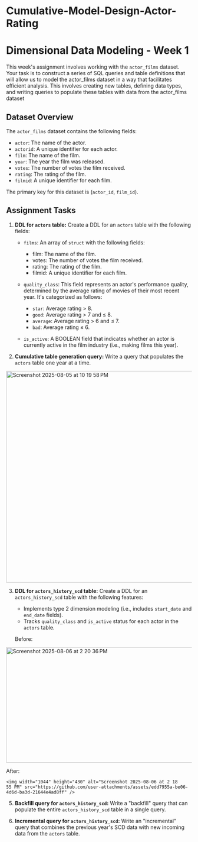 # Cumulative-Model-Design-Actor-Rating

# Dimensional Data Modeling - Week 1


This week's assignment involves working with the `actor_films` dataset. Your task is to construct a series of SQL queries and table definitions that will allow us to model the actor_films dataset in a way that facilitates efficient analysis. This involves creating new tables, defining data types, and writing queries to populate these tables with data from the actor_films dataset


## Dataset Overview
The `actor_films` dataset contains the following fields:


- `actor`: The name of the actor.
- `actorid`: A unique identifier for each actor.
- `film`: The name of the film.
- `year`: The year the film was released.
- `votes`: The number of votes the film received.
- `rating`: The rating of the film.
- `filmid`: A unique identifier for each film.


The primary key for this dataset is (`actor_id`, `film_id`).


## Assignment Tasks


1. **DDL for `actors` table:** Create a DDL for an `actors` table with the following fields:
   - `films`: An array of `struct` with the following fields:
       - film: The name of the film.
       - votes: The number of votes the film received.
       - rating: The rating of the film.
       - filmid: A unique identifier for each film.


   - `quality_class`: This field represents an actor's performance quality, determined by the average rating of movies of their most recent year. It's categorized as follows:
       - `star`: Average rating > 8.
       - `good`: Average rating > 7 and ≤ 8.
       - `average`: Average rating > 6 and ≤ 7.
       - `bad`: Average rating ≤ 6.
   - `is_active`: A BOOLEAN field that indicates whether an actor is currently active in the film industry (i.e., making films this year).
  
2. **Cumulative table generation query:** Write a query that populates the `actors` table one year at a time.


  <img width="1040" height="572" alt="Screenshot 2025-08-05 at 10 19 58 PM" src="https://github.com/user-attachments/assets/49a7c234-730b-4be0-b76c-ea2369737748" />

3. **DDL for `actors_history_scd` table:** Create a DDL for an `actors_history_scd` table with the following features:
   - Implements type 2 dimension modeling (i.e., includes `start_date` and `end_date` fields).
   - Tracks `quality_class` and `is_active` status for each actor in the `actors` table.
  
   Before:
<img width="837" height="312" alt="Screenshot 2025-08-06 at 2 20 36 PM" src="https://github.com/user-attachments/assets/d0f36bd0-a294-4cfa-9ab6-0191cfd032d5" />


   After:
   
    <img width="1044" height="430" alt="Screenshot 2025-08-06 at 2 18 55 PM" src="https://github.com/user-attachments/assets/edd7955a-be06-4d6d-ba3d-21644e4ad8ff" />

5. **Backfill query for `actors_history_scd`:** Write a "backfill" query that can populate the entire `actors_history_scd` table in a single query.
  
6. **Incremental query for `actors_history_scd`:** Write an "incremental" query that combines the previous year's SCD data with new incoming data from the `actors` table.



